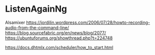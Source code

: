 # ListenAgainNg

Alsamixer https://jordilin.wordpress.com/2006/07/28/howto-recording-audio-from-the-command-line/
https://blog.sourcefabric.org/en/news/blog/2077/
https://ubuntuforums.org/showthread.php?t=224748

https://docs.dhtmlx.com/scheduler/how_to_start.html
